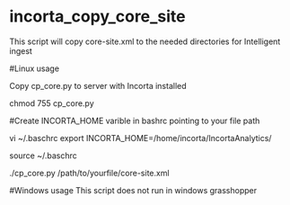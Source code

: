 # incorta_copy_core_site

This script will copy core-site.xml to the needed directories for Intelligent ingest


#Linux usage

Copy cp_core.py to server with Incorta installed

chmod 755 cp_core.py

#Create INCORTA_HOME varible in bashrc pointing to your file path

vi ~/.baschrc
export INCORTA_HOME=/home/incorta/IncortaAnalytics/

source ~/.baschrc

./cp_core.py /path/to/yourfile/core-site.xml

#Windows usage
This script does not run in windows grasshopper